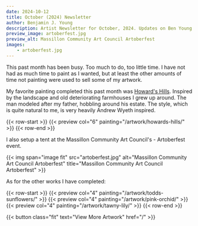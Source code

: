 ```yaml
---
date: 2024-10-12
title: October (2024) Newsletter
author: Benjamin J. Young
description: Artist Newsletter for October, 2024. Updates on Ben Young artwork completed, sold, and current exhibits.
preview_image: artoberfest.jpg
preview_alt: Massillon Community Art Council Artoberfest
images:
    - artoberfest.jpg
---
```

	
This past month has been busy. Too much to do, too little time. I have not had as much time to paint as I wanted, but at least the other amounts of time not painting were used to sell some of my artwork.

<!--more-->

My favorite painting completed this past month was [Howard's Hills](/artwork/howards-hills/). Inspired by the landscape and old deteriorating farmhouses I grew up around. The man modeled after my father, hobbling around his estate. The style, which is quite natural to me, is very heavily Andrew Wyeth inspired.

{{< row-start >}}
    {{< preview col="6" painting="/artwork/howards-hills/" >}}
{{< row-end >}}

I also setup a tent at the Massillon Community Art Council's - Artoberfest event.

{{< img span="image fit" src="artoberfest.jpg" alt="Massillon Community Art Council Artoberfest" title="Massillon Community Art Council Artoberfest" >}}

As for the other works I have completed:

{{< row-start >}}
    {{< preview col="4" painting="/artwork/todds-sunflowers/" >}}
    {{< preview col="4" painting="/artwork/pink-orchid/" >}}
    {{< preview col="4" painting="/artwork/tawny-lily/" >}}
{{< row-end >}}

{{< button class="fit" text="View More Artwork" href="/" >}}